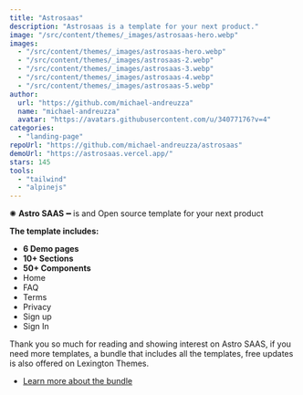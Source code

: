 ```yaml
---
title: "Astrosaas"
description: "Astrosaas is a template for your next product."
image: "/src/content/themes/_images/astrosaas-hero.webp"
images:
  - "/src/content/themes/_images/astrosaas-hero.webp"
  - "/src/content/themes/_images/astrosaas-2.webp"
  - "/src/content/themes/_images/astrosaas-3.webp"
  - "/src/content/themes/_images/astrosaas-4.webp"
  - "/src/content/themes/_images/astrosaas-5.webp"
author:
  url: "https://github.com/michael-andreuzza"
  name: "michael-andreuzza"
  avatar: "https://avatars.githubusercontent.com/u/34077176?v=4"
categories:
  - "landing-page"
repoUrl: "https://github.com/michael-andreuzza/astrosaas"
demoUrl: "https://astrosaas.vercel.app/"
stars: 145
tools:
  - "tailwind"
  - "alpinejs"
---
```


<p>✺&nbsp;<strong>Astro SAAS</strong>&nbsp;━&nbsp;is and Open source template for your next product</p>
<p><strong>The template includes:</strong></p>
<ul>
   <li><strong>6 Demo pages</strong></li>
   <li><strong>10+ Sections</strong></li>
   <li><strong>50+ Components</strong></li>
   <li>Home</li>
<li>FAQ</li>
<li>Terms</li>
<li>Privacy</li>
<li>Sign up</li>
<li>Sign In</li>
</ul>

<p>Thank you so much for reading and showing interest on Astro SAAS, if you need more templates, a bundle that includes all the templates, free updates is also offered on Lexington Themes.&nbsp;</p>
<ul>
   <li><a href="https://lexingtonthemes.com/pricing/" rel="noopener noreferrer" target="_blank" >Learn more about the bundle</a></li>
</ul>
